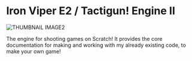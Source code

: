 
# Iron Viper E2 / Tactigun! Engine II
![THUMBNAIL IMAGE2](https://github.com/user-attachments/assets/c51bbda9-9cde-4734-b27b-d9438bf4fe03)

The engine for shooting games on Scratch! It provides the core documentation for making and working with my already existing code, to make your own game!
